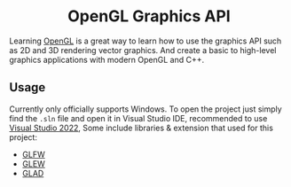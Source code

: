 <h1 align="center">OpenGL Graphics API</h1>

Learning [OpenGL](https://www.opengl.org//) is a great way to learn how to use the graphics API such as 2D and 3D rendering vector graphics. And create a basic to high-level graphics applications with modern OpenGL and C++.

## Usage
Currently only officially supports Windows. To open the project just simply find the ```.sln``` file and open it in Visual Studio IDE, recommended to use [Visual Studio 2022](https://visualstudio.microsoft.com/downloads/), Some include libraries & extension that used for this project:
- [GLFW](https://www.glfw.org/)
- [GLEW](http://glew.sourceforge.net/)
- [GLAD](https://glad.dav1d.de/)
